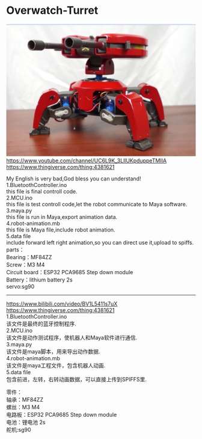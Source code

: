 # Overwatch-Turret  
![ab](https://github.com/ExplorerLGD/Overwatch-Turret/blob/use-wifi/image.png)  
https://www.youtube.com/channel/UC6L9K_3LllUKpduppeTMIIA  
https://www.thingiverse.com/thing:4381621
  
My English is very bad,God bless you can understand!  
1.BluetoothController.ino   
  this file is final controll code.  
2.MCU.ino  
  this file is test controll code,let the robot communicate to Maya software.  
3.maya.py  
  this file is run in Maya,export animation data.  
4.robot-animation.mb  
  this file is Maya file,include robot animation.  
5.data file  
  include forward left right animation,so you can direct use it,upload to spiffs.  
parts：    
  Bearing：MF84ZZ  
  Screw：M3 M4  
  Circuit board：ESP32 PCA9685 Step down module  
  Battery：lithium battery 2s   
  servo:sg90  

--------------------------------------------------------------------------  
https://www.bilibili.com/video/BV1L5411s7uX  
https://www.thingiverse.com/thing:4381621  
1.BluetoothController.ino   
  该文件是最终的蓝牙控制程序.  
2.MCU.ino  
  该文件是动作测试程序，使机器人和Maya软件进行通信.  
3.maya.py  
  该文件是maya脚本，用来导出动作数据.  
4.robot-animation.mb  
  该文件是maya工程文件，包含机器人动画.  
5.data file  
  包含前进，左转，右转动画数据，可以直接上传到SPIFFS里.  
    
零件：    
  轴承：MF84ZZ  
  螺丝：M3 M4  
  电路板：ESP32 PCA9685 Step down module  
  电池：锂电池 2s   
  舵机:sg90  

